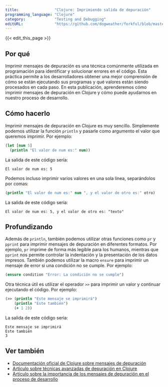 ```yaml
---
title:                "Clojure: Imprimiendo salida de depuración"
programming_language: "Clojure"
category:             "Testing and Debugging"
editURL:              "https://github.com/dogweather/forkful/blob/master/content/es/clojure/printing-debug-output.md"
---
```


{{< edit_this_page >}}

## Por qué

Imprimir mensajes de depuración es una técnica comúnmente utilizada en programación para identificar y solucionar errores en el código. Esta práctica permite a los desarrolladores obtener una mejor comprensión de cómo se están ejecutando sus programas y qué valores están siendo procesados en cada paso. En esta publicación, aprenderemos cómo imprimir mensajes de depuración en Clojure y cómo puede ayudarnos en nuestro proceso de desarrollo.

## Cómo hacerlo

Imprimir mensajes de depuración en Clojure es muy sencillo. Simplemente podemos utilizar la función `println` y pasarle como argumento el valor que queremos imprimir. Por ejemplo:

```Clojure
(let [num 5]
  (println "El valor de num es:" num))
```

La salida de este código sería:

```
El valor de num es: 5
```

Podemos incluso imprimir varios valores en una sola línea, separándolos por comas:

```Clojure
(println "El valor de num es:" num ", y el valor de otro es:" otro)
```

La salida de este código sería:

```
El valor de num es: 5, y el valor de otro es: "texto"
```

## Profundizando

Además de `println`, también podemos utilizar otras funciones como `pr` y `pprint` para imprimir mensajes de depuración en diferentes formatos. Por ejemplo, `pr` imprime de forma más legible para los humanos, mientras que `pprint` nos permite controlar la indentación y la presentación de los datos impresos. También podemos utilizar la macro `ensure` para imprimir un mensaje de error si una condición no se cumple. Por ejemplo:

```Clojure
(ensure condition "Error: La condición no se cumple")
```

Otra técnica útil es utilizar el operador `>>` para imprimir un valor y continuar ejecutando el código. Por ejemplo:

```Clojure
(>> (println "Este mensaje se imprimirá")
    (println "Este también")
    (+ 1 2))
```

La salida de este código sería:

```
Este mensaje se imprimirá
Este también
3
```

## Ver también

- [Documentación oficial de Clojure sobre mensajes de depuración](https://clojure.org/reference/other_functions#Debugging_Forms)
- [Artículo sobre técnicas avanzadas de depuración en Clojure](https://medium.com/@vvkchandra/top-5-debugging-techniques-in-clojure-ba31de40b829)
- [Artículo sobre la importancia de los mensajes de depuración en el proceso de desarrollo](https://blog.jetbrains.com/idea/2012/09/why-debug/)